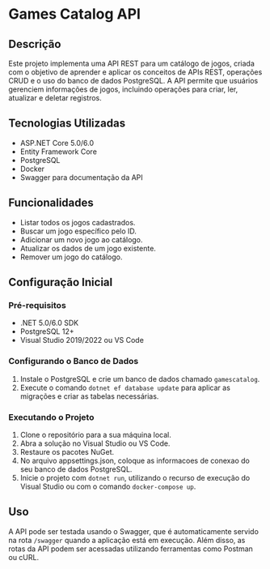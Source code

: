 # Games Catalog API

## Descrição

Este projeto implementa uma API REST para um catálogo de jogos, criada com o objetivo de aprender e aplicar os conceitos de APIs REST, operações CRUD e o uso do banco de dados PostgreSQL. A API permite que usuários gerenciem informações de jogos, incluindo operações para criar, ler, atualizar e deletar registros.

## Tecnologias Utilizadas

- ASP.NET Core 5.0/6.0
- Entity Framework Core
- PostgreSQL
- Docker
- Swagger para documentação da API

## Funcionalidades

- Listar todos os jogos cadastrados.
- Buscar um jogo específico pelo ID.
- Adicionar um novo jogo ao catálogo.
- Atualizar os dados de um jogo existente.
- Remover um jogo do catálogo.

## Configuração Inicial

### Pré-requisitos

- .NET 5.0/6.0 SDK
- PostgreSQL 12+
- Visual Studio 2019/2022 ou VS Code

### Configurando o Banco de Dados

1. Instale o PostgreSQL e crie um banco de dados chamado `gamescatalog`.
2. Execute o comando `dotnet ef database update` para aplicar as migrações e criar as tabelas necessárias.

### Executando o Projeto

1. Clone o repositório para a sua máquina local.
2. Abra a solução no Visual Studio ou VS Code.
3. Restaure os pacotes NuGet.
4. No arquivo appsettings.json, coloque as informacoes de conexao do seu banco de dados PostgreSQL.
5. Inicie o projeto com `dotnet run`, utilizando o recurso de execução do Visual Studio ou com o comando `docker-compose up`.

## Uso

A API pode ser testada usando o Swagger, que é automaticamente servido na rota `/swagger` quando a aplicação está em execução. Além disso, as rotas da API podem ser acessadas utilizando ferramentas como Postman ou cURL.
